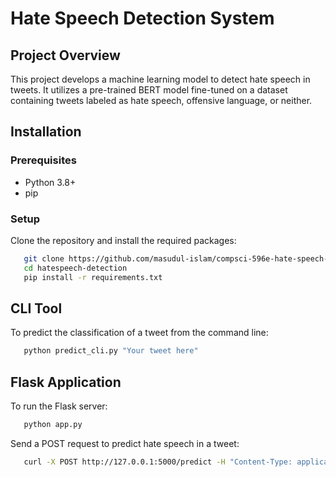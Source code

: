 # Hate Speech Detection System

## Project Overview
This project develops a machine learning model to detect hate speech in tweets. It utilizes a pre-trained BERT model fine-tuned on a dataset containing tweets labeled as hate speech, offensive language, or neither.

## Installation

### Prerequisites
- Python 3.8+
- pip

### Setup
Clone the repository and install the required packages:

```bash
   git clone https://github.com/masudul-islam/compsci-596e-hate-speech-detection.git
   cd hatespeech-detection
   pip install -r requirements.txt
```

## CLI Tool
To predict the classification of a tweet from the command line:

```bash
   python predict_cli.py "Your tweet here"
```

## Flask Application
To run the Flask server:

```bash
   python app.py
   ```
Send a POST request to predict hate speech in a tweet:
```bash 
   curl -X POST http://127.0.0.1:5000/predict -H "Content-Type: application/json" -d '{"tweet":"Your tweet text here"}'
```
